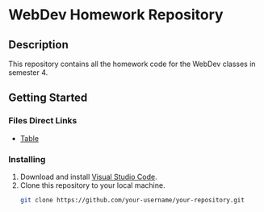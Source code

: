 # WebDev Homework Repository

## Description

This repository contains all the homework code for the WebDev classes in semester 4.

## Getting Started

### Files Direct Links

- [Table](25-01-2024_069_TABLE.html)

### Installing

1. Download and install [Visual Studio Code](https://code.visualstudio.com/).
2. Clone this repository to your local machine.
   ```bash
   git clone https://github.com/your-username/your-repository.git
